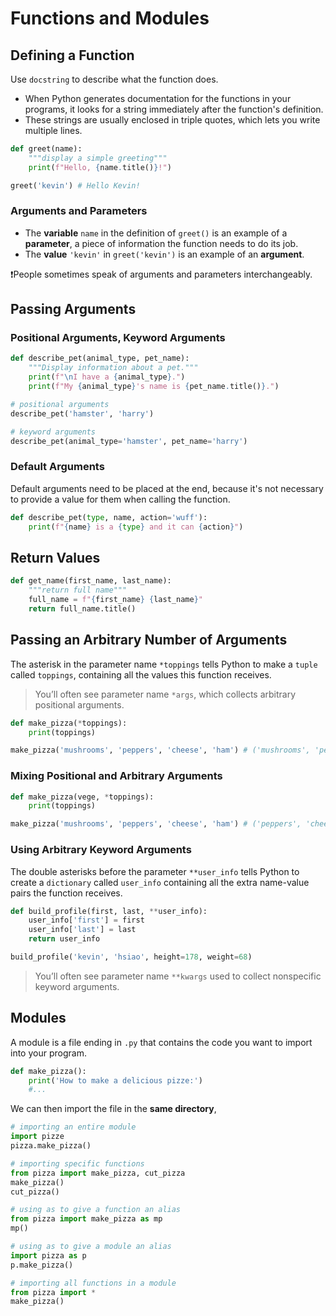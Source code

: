 # Functions and Modules

## Defining a Function

Use `docstring` to describe what the function does.

- When Python generates documentation for the functions in your programs, it looks for a string immediately after the function's definition.
- These strings are usually enclosed in triple quotes, which lets you write multiple lines.

```python
def greet(name):
    """display a simple greeting"""
    print(f"Hello, {name.title()}!")

greet('kevin') # Hello Kevin!
```

### Arguments and Parameters

- The **variable** `name` in the definition of `greet()` is an example of a **parameter**, a piece of information the function needs to do its job.
- The **value** `'kevin'` in `greet('kevin')` is an example of an **argument**.

❗People sometimes speak of arguments and parameters interchangeably.

## Passing Arguments

### Positional Arguments, Keyword Arguments

```python
def describe_pet(animal_type, pet_name):
    """Display information about a pet."""
    print(f"\nI have a {animal_type}.")
    print(f"My {animal_type}'s name is {pet_name.title()}.")

# positional arguments
describe_pet('hamster', 'harry')

# keyword arguments
describe_pet(animal_type='hamster', pet_name='harry')
```

### Default Arguments

Default arguments need to be placed at the end, because it's not necessary to provide a value for them when calling the function.

```python
def describe_pet(type, name, action='wuff'):
    print(f"{name} is a {type} and it can {action}")
```

## Return Values

```python
def get_name(first_name, last_name):
    """return full name"""
    full_name = f"{first_name} {last_name}"
    return full_name.title()
```

## Passing an Arbitrary Number of Arguments

The asterisk in the parameter name `*toppings` tells Python to make a `tuple` called `toppings`, containing all the values this function receives.

> You’ll often see parameter name `*args`, which collects arbitrary positional arguments.

```python
def make_pizza(*toppings):
    print(toppings)

make_pizza('mushrooms', 'peppers', 'cheese', 'ham') # ('mushrooms', 'peppers', 'cheese', 'ham')
```

### Mixing Positional and Arbitrary Arguments

```python
def make_pizza(vege, *toppings):
    print(toppings)

make_pizza('mushrooms', 'peppers', 'cheese', 'ham') # ('peppers', 'cheese', 'ham')
```

### Using Arbitrary Keyword Arguments

The double asterisks before the parameter `**user_info` tells Python to create a `dictionary` called `user_info` containing all the extra name-value pairs the function receives.

```python
def build_profile(first, last, **user_info):
    user_info['first'] = first
    user_info['last'] = last
    return user_info

build_profile('kevin', 'hsiao', height=178, weight=68)
```

> You’ll often see parameter name `**kwargs` used to collect nonspecific keyword arguments.

## Modules

A module is a file ending in `.py` that contains the code you want to import into your program.

```python
def make_pizza():
    print('How to make a delicious pizze:')
    #...
```

We can then import the file in the **same directory**,

```python
# importing an entire module
import pizze
pizza.make_pizza()

# importing specific functions
from pizza import make_pizza, cut_pizza
make_pizza()
cut_pizza()

# using as to give a function an alias
from pizza import make_pizza as mp
mp()

# using as to give a module an alias
import pizza as p
p.make_pizza()

# importing all functions in a module
from pizza import *
make_pizza()
```
